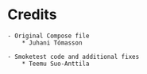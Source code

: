 Credits
=======

    - Original Compose file
        * Juhani Tómasson

    - Smoketest code and additional fixes
        * Teemu Suo-Anttila